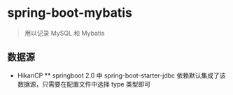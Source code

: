# spring-boot-mybatis
> 用以记录 MySQL 和 Mybatis 

## 数据源
* HikariCP 
** springboot 2.0 中 spring-boot-starter-jdbc 依赖默认集成了该数据源，只需要在配置文件中选择 type 类型即可